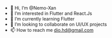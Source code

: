 - 👋 Hi, I’m @Nemo-Xan
- 👀 I’m interested in Flutter and React.Js
- 🌱 I’m currently learning Flutter
- 💞️ I’m looking to collaborate on UI/UX projects
- 📫 How to reach me dio.hd@gmail.com

<!---
Nemo-Xan/Nemo-Xan is a ✨ special ✨ repository because its `README.md` (this file) appears on your GitHub profile.
You can click the Preview link to take a look at your changes.
--->
